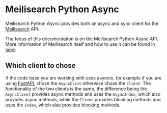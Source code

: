 # Meilisearch Python Async

Meilisearch Python Async provides both an async and sync client for the
[Meilisearch](https://github.com/meilisearch/meilisearch) API.

The focus of this documentation is on the Meilisearch Python Async API. More information of
Meilisearch itself and how to use it can be found in [here](https://www.meilisearch.com/docs).

## Which client to chose

If the code base you are working with uses asyncio, for example if you are using
[FastAPI](https://fastapi.tiangolo.com/), chose the `AsyncClint` otherwise chose the `Client`.
The functionality of the two clients is the same, the difference being the `AsyncClient` provides
async methods and uses the `AsyncIndex`, which also provides async methods, while the `Client`
provides blocking methods and uses the `Index`, which also provides blocking methods.
